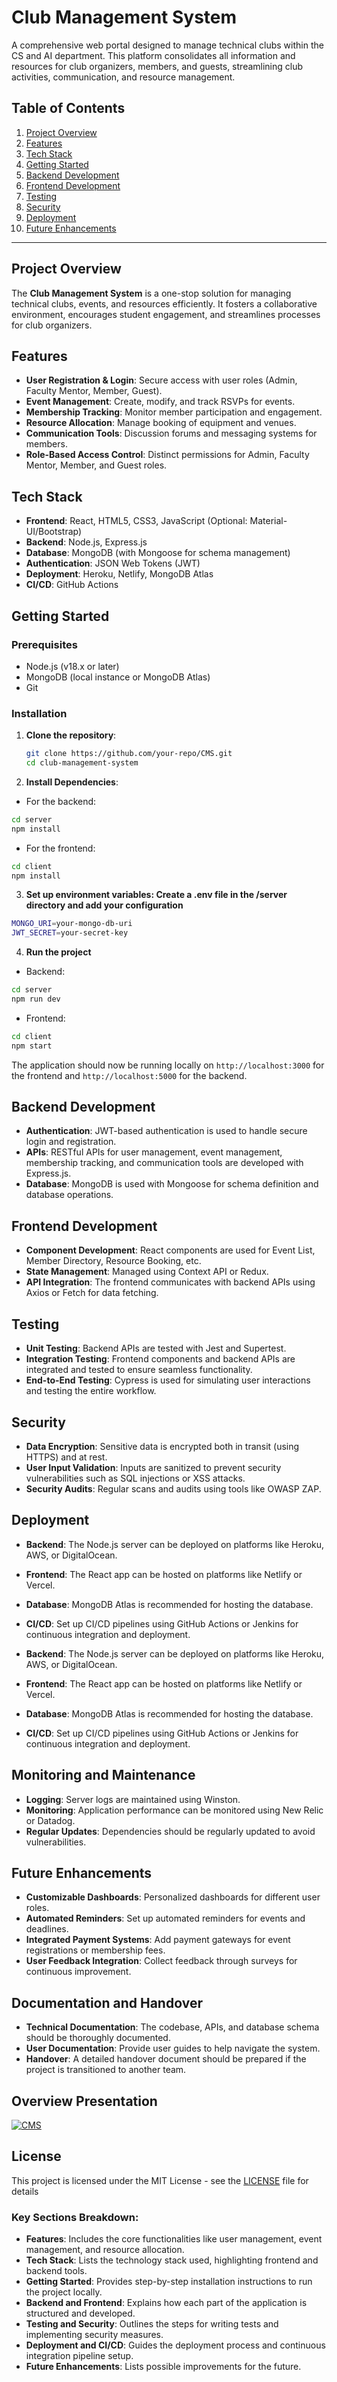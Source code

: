 # Club Management System

A comprehensive web portal designed to manage technical clubs within the CS and AI department. This platform consolidates all information and resources for club organizers, members, and guests, streamlining club activities, communication, and resource management.

## Table of Contents
1. [Project Overview](#project-overview)
2. [Features](#features)
3. [Tech Stack](#tech-stack)
4. [Getting Started](#getting-started)
5. [Backend Development](#backend-development)
6. [Frontend Development](#frontend-development)
7. [Testing](#testing)
8. [Security](#security)
9. [Deployment](#deployment)
10. [Future Enhancements](#future-enhancements)

---

## Project Overview

The **Club Management System** is a one-stop solution for managing technical clubs, events, and resources efficiently. It fosters a collaborative environment, encourages student engagement, and streamlines processes for club organizers.

## Features
- **User Registration & Login**: Secure access with user roles (Admin, Faculty Mentor, Member, Guest).
- **Event Management**: Create, modify, and track RSVPs for events.
- **Membership Tracking**: Monitor member participation and engagement.
- **Resource Allocation**: Manage booking of equipment and venues.
- **Communication Tools**: Discussion forums and messaging systems for members.
- **Role-Based Access Control**: Distinct permissions for Admin, Faculty Mentor, Member, and Guest roles.

## Tech Stack

- **Frontend**: React, HTML5, CSS3, JavaScript (Optional: Material-UI/Bootstrap)
- **Backend**: Node.js, Express.js
- **Database**: MongoDB (with Mongoose for schema management)
- **Authentication**: JSON Web Tokens (JWT)
- **Deployment**: Heroku, Netlify, MongoDB Atlas
- **CI/CD**: GitHub Actions

## Getting Started

### Prerequisites
- Node.js (v18.x or later)
- MongoDB (local instance or MongoDB Atlas)
- Git

### Installation

1. **Clone the repository**:
   ```bash
   git clone https://github.com/your-repo/CMS.git
   cd club-management-system
   ```

2. **Install Dependencies**:  
- For the backend:
```bash
cd server
npm install
```
- For the frontend:
```bash
cd client
npm install
```

3. **Set up environment variables: Create a .env file in the /server directory and add your configuration**
```bash
MONGO_URI=your-mongo-db-uri
JWT_SECRET=your-secret-key
```

4. **Run the project**  
- Backend:
```bash
cd server
npm run dev
```
- Frontend:
```bash
cd client
npm start
```
The application should now be running locally on `http://localhost:3000` for the frontend and `http://localhost:5000` for the backend.

## Backend Development
- **Authentication**: JWT-based authentication is used to handle secure login and registration.
- **APIs**: RESTful APIs for user management, event management, membership tracking, and communication tools are developed with Express.js.
- **Database**: MongoDB is used with Mongoose for schema definition and database operations.

## Frontend Development
- **Component Development**: React components are used for Event List, Member Directory, Resource Booking, etc.
- **State Management**: Managed using Context API or Redux.
- **API Integration**: The frontend communicates with backend APIs using Axios or Fetch for data fetching.

## Testing
- **Unit Testing**: Backend APIs are tested with Jest and Supertest.
- **Integration Testing**: Frontend components and backend APIs are integrated and tested to ensure seamless functionality.
- **End-to-End Testing**: Cypress is used for simulating user interactions and testing the entire workflow.

## Security
- **Data Encryption**: Sensitive data is encrypted both in transit (using HTTPS) and at rest.
- **User Input Validation**: Inputs are sanitized to prevent security vulnerabilities such as SQL injections or XSS attacks.
- **Security Audits**: Regular scans and audits using tools like OWASP ZAP.

## Deployment
- **Backend**: The Node.js server can be deployed on platforms like Heroku, AWS, or DigitalOcean.
- **Frontend**: The React app can be hosted on platforms like Netlify or Vercel.
- **Database**: MongoDB Atlas is recommended for hosting the database.
- **CI/CD**: Set up CI/CD pipelines using GitHub Actions or Jenkins for continuous integration and deployment.

- **Backend**: The Node.js server can be deployed on platforms like Heroku, AWS, or DigitalOcean.
- **Frontend**: The React app can be hosted on platforms like Netlify or Vercel.
- **Database**: MongoDB Atlas is recommended for hosting the database.
- **CI/CD**: Set up CI/CD pipelines using GitHub Actions or Jenkins for continuous integration and deployment.

## Monitoring and Maintenance
- **Logging**: Server logs are maintained using Winston.
- **Monitoring**: Application performance can be monitored using New Relic or Datadog.
- **Regular Updates**: Dependencies should be regularly updated to avoid vulnerabilities.

## Future Enhancements
- **Customizable Dashboards**: Personalized dashboards for different user roles.
- **Automated Reminders**: Set up automated reminders for events and deadlines.
- **Integrated Payment Systems**: Add payment gateways for event registrations or membership fees.
- **User Feedback Integration**: Collect feedback through surveys for continuous improvement.

## Documentation and Handover
- **Technical Documentation**: The codebase, APIs, and database schema should be thoroughly documented.
- **User Documentation**: Provide user guides to help navigate the system.
- **Handover**: A detailed handover document should be prepared if the project is transitioned to another team.

## Overview Presentation
[![CMS](https://i.imgur.com/HVhO2ls.png)](https://prezi.com/p/wyq-gzrvle5m/?present=1)

## License

This project is licensed under the MIT License - see the [LICENSE](https://opensource.org/licenses/MIT) file for details

### Key Sections Breakdown:
- **Features**: Includes the core functionalities like user management, event management, and resource allocation.
- **Tech Stack**: Lists the technology stack used, highlighting frontend and backend tools.
- **Getting Started**: Provides step-by-step installation instructions to run the project locally.
- **Backend and Frontend**: Explains how each part of the application is structured and developed.
- **Testing and Security**: Outlines the steps for writing tests and implementing security measures.
- **Deployment and CI/CD**: Guides the deployment process and continuous integration pipeline setup.
- **Future Enhancements**: Lists possible improvements for the future.
